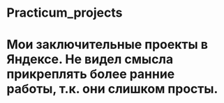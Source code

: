 # Practicum_projects
# Мои заключительные проекты в Яндексе. Не видел смысла прикреплять более ранние работы, т.к. они слишком просты.
